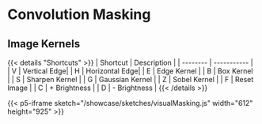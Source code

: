 # Convolution Masking

## Image Kernels

{{< details "Shortcuts" >}}
| Shortcut | Description |
| -------- | ----------- |
| V | Vertical Edge|
| H | Horizontal Edge|
| E | Edge Kernel |
| B | Box Kernel |
| S | Sharpen Kernel |
| G | Gaussian Kernel |
| Z | Sobel Kernel |
| F | Reset Image |
| C | + Brightness |
| D | - Brightness |
{{< /details >}}

{{< p5-iframe sketch="/showcase/sketches/visualMasking.js" width="612" height="925" >}}

